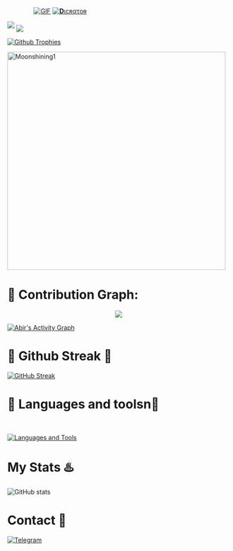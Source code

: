  ㅤ ㅤ ㅤㅤ[![GIF](https://github.com/Moonshining1/Moonshining1/blob/main/Moonshining1)](https://github.com/Moonshining1)
   [![𝐃ιϲʀατoʀ](https://github-stats-alpha.vercel.app/api?username=Moonshining1 "Moonshining1")](https://github-stats-alpha.vercel.app/api?username=Moonshining1 "Moonshining1")
                                                          
  

<img src="https://readme-typing-svg.herokuapp.com?color=33DD33&width=500&lines=🦋𝐖𝙻𝙴𝙲𝙾𝙼𝙴+𝐓𝚘+𝐌𝙾𝙾𝙽+𝐃𝙸𝙲𝚃𝙰𝚃𝙾𝚁+𝐆𝙸𝚃𝙷𝚄𝙱🌙">


<!--
**Moonshining1/Moonshining1** is a ✨ _special_ ✨ repository because its `README.md` (this file) appears on your GitHub profile.



<p align="center">
    <b>ʍεʍβεʀៜ<b><br>
 -->    <img align="middle" src="https://profile-counter.glitch.me/Moonshining1/count.svg" />
</p>
<!--
Moonshining1/Moonshining1 is a ✨ special ✨ repository because its `README.md` (this file) appears on your GitHub profile.
You can click the Preview link to take a look at your changes.
--->


  [![Github Trophies](https://github-profile-trophy.vercel.app/?username=Moonshining1&theme=transparent&no-bg=true&margin-w=15&margin-h=10&row=1&column=6&count_private=true)](https://Moonshining1.me)
  

<p><img width="494" align="center" src="https://github-readme-stats.vercel.app/api/top-langs?username=Moonshining1&show_icons=true&locale=en&layout=compact" alt="Moonshining1" /></p>

# 🌹 Contribution Graph:


<p align="center">
  <a href="https://github.com/Moonshining1">
    <img src="https://github-readme-streak-stats.herokuapp.com/?usename=Moonshining1#version3"/>
  </a>
</p>
<a href="https://github.com/Moonshining1"><img alt="Abir's Activity Graph" src="https://ghactivity.mrayush.me/graph?username=Moonshining1&bg_color=1F222E&color=F8D866&line=F85D7F&point=FFFFFF&hide_border=true" /></a>



# 🎊 Github Streak 🦋

  [![GitHub Streak](https://streak-stats.demolab.com?user=Moonshining1&theme=radical&border_radius=5&date_format=j%20M%5B%20Y%5D&fire=FF8100)](https://Moonshining1.me)

# 💖 Languages and toolsn💖
</br>

[![Languages and Tools](https://skillicons.dev/icons?i=androidstudio,bash,vscode,docker,git,github,linux,heroku,arduino,redis,mongodb,java,html,py,c,ts,js,deno,flutter,fastapi&perline=10)](https://Moonshining1.me)



# My Stats ♨️
![ GitHub stats](https://github-readme-stats.vercel.app/api?username=Moonshining1&show_icons=true&theme=radical)

# Contact 🌺
<a href="https://t.me/Moonshining2"><img title="Telegram" src="https://img.shields.io/badge/Telegram-%23000000.svg?&style=for-the-badge&logo=telegram&logoColor=61DAFB"></a>
